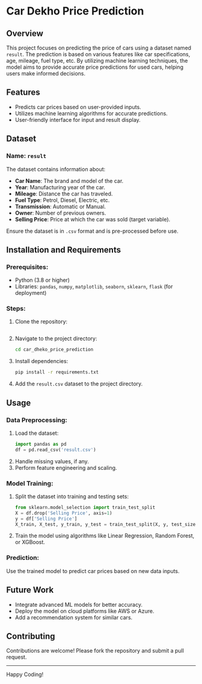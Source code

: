 # Car Dekho Price Prediction

## Overview
This project focuses on predicting the price of cars using a dataset named `result`. The prediction is based on various features like car specifications, age, mileage, fuel type, etc. By utilizing machine learning techniques, the model aims to provide accurate price predictions for used cars, helping users make informed decisions.

## Features
- Predicts car prices based on user-provided inputs.
- Utilizes machine learning algorithms for accurate predictions.
- User-friendly interface for input and result display.

## Dataset
### Name: `result`
The dataset contains information about:
- **Car Name**: The brand and model of the car.
- **Year**: Manufacturing year of the car.
- **Mileage**: Distance the car has traveled.
- **Fuel Type**: Petrol, Diesel, Electric, etc.
- **Transmission**: Automatic or Manual.
- **Owner**: Number of previous owners.
- **Selling Price**: Price at which the car was sold (target variable).

Ensure the dataset is in `.csv` format and is pre-processed before use.

## Installation and Requirements
### Prerequisites:
- Python (3.8 or higher)
- Libraries: `pandas`, `numpy`, `matplotlib`, `seaborn`, `sklearn`, `flask` (for deployment)

### Steps:
1. Clone the repository:
   ```bash
2. Navigate to the project directory:
   ```bash
   cd car_dheko_price_prediction
   ```
3. Install dependencies:
   ```bash
   pip install -r requirements.txt
   ```
4. Add the `result.csv` dataset to the project directory.

## Usage
### Data Preprocessing:
1. Load the dataset:
   ```python
   import pandas as pd
   df = pd.read_csv('result.csv')
   ```
2. Handle missing values, if any.
3. Perform feature engineering and scaling.

### Model Training:
1. Split the dataset into training and testing sets:
   ```python
   from sklearn.model_selection import train_test_split
   X = df.drop('Selling Price', axis=1)
   y = df['Selling Price']
   X_train, X_test, y_train, y_test = train_test_split(X, y, test_size=0.2, random_state=42)
   ```
2. Train the model using algorithms like Linear Regression, Random Forest, or XGBoost.

### Prediction:
Use the trained model to predict car prices based on new data inputs.

## Future Work
- Integrate advanced ML models for better accuracy.
- Deploy the model on cloud platforms like AWS or Azure.
- Add a recommendation system for similar cars.

## Contributing
Contributions are welcome! Please fork the repository and submit a pull request.

---
Happy Coding!
